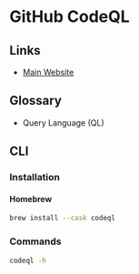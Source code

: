 # GitHub CodeQL

## Links

- [Main Website](https://codeql.github.com)

## Glossary

- Query Language (QL)

## CLI

### Installation

#### Homebrew

```sh
brew install --cask codeql
```

### Commands

```sh
codeql -h
```
